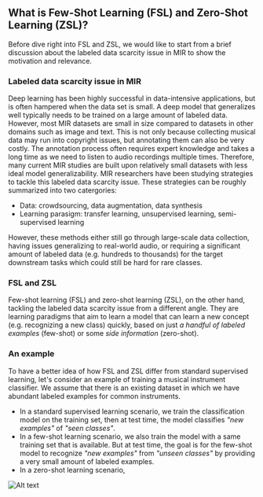 ## What is Few-Shot Learning (FSL) and Zero-Shot Learning (ZSL)?

Before dive right into FSL and ZSL, we would like to start from a brief discussion about the labeled data scarcity issue in MIR to show the motivation and relevance.  

### Labeled data scarcity issue in MIR
Deep learning has been highly successful in data-intensive applications, but is often hampered when the data set is small. A deep model that generalizes well typically needs to be trained on a large amount of labeled data. However, most MIR datasets are small in size compared to datasets in other domains such as image and text. This is not only because collecting musical data may run into copyright issues, but annotating them can also be very costly. The annotation process often requires expert knowledge and takes a long time as we need to listen to audio recordings multiple times. Therefore, many current MIR studies are built upon relatively small datasets with less ideal model generalizability. MIR researchers have been studying strategies to tackle this labeled data scarcity issue. These strategies can be roughly summarized into two catergories:

- Data: crowdsourcing, data augmentation, data synthesis
- Learning parasigm: transfer learning, unsupervised learning, semi-supervised learning

However, these methods either still go through large-scale data collection, having issues generalizing to real-world audio, or requiring a significant amount of labeled data (e.g. hundreds to thousands) for the target downstream tasks which could still be hard for rare classes. 


### FSL and ZSL
Few-shot learning (FSL) and zero-shot learning (ZSL), on the other hand, tackling the labeled data scarcity issue from a different angle. They are learning paradigms that aim to learn a model that can learn a new concept (e.g. recognizing a new class) quickly, based on just *a handful of labeled examples* (few-shot) or some *side information* (zero-shot). 


### An example
To have a better idea of how FSL and ZSL differ from standard supervised learning, let's consider an example of training a musical instrument classifier. We assume that there is an existing dataset in which we have abundant labeled examples for common instruments.

- In a standard supervised learning scenario, we train the classification model on the training set, then at test time, the model classifies *"new examples"* of *"seen classes"*.
- In a few-shot learning scenario, we also train the model with a same training set that is available. But at test time, the goal is for the few-shot model to recognize *"new examples"* from *"unseen classes"* by providing a very small amount of labeled examples.  
- In a zero-shot learning scenario, 

![Alt text](/assets/supervised_vs_fsl_vs_zsl.png)

